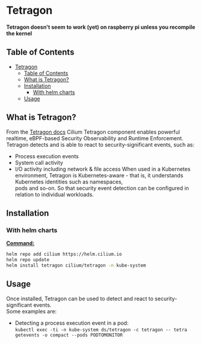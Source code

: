 # Tetragon
**Tetragon doesn't seem to work (yet) on raspberry pi unless you recompile the kernel**  


## Table of Contents
- [Tetragon](#tetragon)
  - [Table of Contents](#table-of-contents)
  - [What is Tetragon?](#what-is-tetragon)
  - [Installation](#installation)
    - [With helm charts](#with-helm-charts)
  - [Usage](#usage)

## What is Tetragon?
From the [Tetragon docs](https://tetragon.io/docs/overview/)
Cilium Tetragon component enables powerful realtime, eBPF-based Security Observability and Runtime Enforcement.  
Tetragon detects and is able to react to security-significant events, such as:  
- Process execution events
- System call activity
- I/O activity including network & file access
When used in a Kubernetes environment, Tetragon is Kubernetes-aware - that is, it understands Kubernetes identities such as namespaces,  
pods and so-on. So that security event detection can be configured in relation to individual workloads.  

## Installation
### With helm charts
<u><b>Command:</b></u>  
```bash
helm repo add cilium https://helm.cilium.io
helm repo update
helm install tetragon cilium/tetragon -n kube-system
```

## Usage
Once installed, Tetragon can be used to detect and react to security-significant events.  
Some examples are:  
- Detecting a process execution event in a pod:  
`kubectl exec -ti -n kube-system ds/tetragon -c tetragon -- tetra getevents -o compact --pods PODTOMONITOR`
